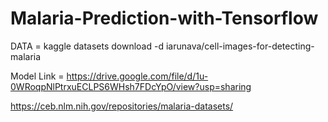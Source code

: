 # Malaria-Prediction-with-Tensorflow

DATA = kaggle datasets download -d iarunava/cell-images-for-detecting-malaria

Model Link = https://drive.google.com/file/d/1u-0WRoqpNlPtrxuECLPS6WHsh7FDcYpO/view?usp=sharing

https://ceb.nlm.nih.gov/repositories/malaria-datasets/
